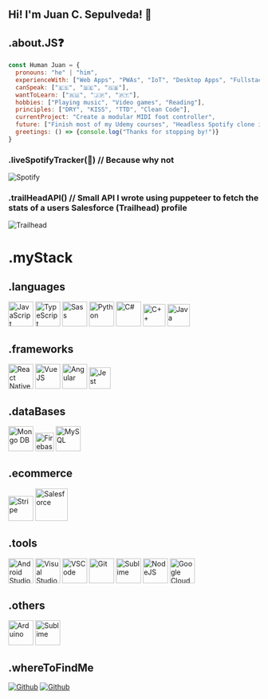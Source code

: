 ## Hi! I'm Juan C. Sepulveda! 👋

## .about.JS❓
```javascript
const Human Juan = {
  pronouns: "he" | "him",
  experienceWith: ["Web Apps", "PWAs", "IoT", "Desktop Apps", "Fullstack", "Unit Tests", "Porting", "uBlox"],
  canSpeak: ["🇪🇸", "🇩🇪", "🇬🇧"],
  wantToLearn: ["🇷🇺", "🇯🇵", "🇵🇹"],
  hobbies: ["Playing music", "Video games", "Reading"],
  principles: ["DRY", "KISS", "TTD", "Clean Code"],
  currentProject: "Create a modular MIDI foot controller",
  future: ["Finish most of my Udemy courses", "Headless Spotify clone implementation", "Become a pro Flutter/C# dev"],
  greetings: () => {console.log("Thanks for stopping by!")}
}
```

### .liveSpotifyTracker(🎸) // Because why not
![Spotify](https://us-central1-current-spotify.cloudfunctions.net/getCurrentlyPlaying)

### .trailHeadAPI() // Small API I wrote using puppeteer to fetch the stats of a users Salesforce (Trailhead) profile
![Trailhead](https://us-central1-current-spotify.cloudfunctions.net/trailheadCard)

# .myStack

## .languages
<p>
  <img alt="JavaScript" title="JavaScript" style="width: 50px; heigth:50px;" src="https://upload.wikimedia.org/wikipedia/commons/thumb/6/6a/JavaScript-logo.png/600px-JavaScript-logo.png?20120221235433" />
  <img alt="TypeScript" title="TypeScript" style="width: 50px; heigth:50px;" src="https://upload.wikimedia.org/wikipedia/commons/thumb/4/4c/Typescript_logo_2020.svg/1200px-Typescript_logo_2020.svg.png" />
  <img alt="Sass" title="Sass" style="width: 50px; heigth:50px;" src="https://sass-lang.com/assets/img/styleguide/seal-color-aef0354c.png" />
  <img alt="Python" title="Python" style="width: 50px; heigth:50px;" src="https://upload.wikimedia.org/wikipedia/commons/thumb/c/c3/Python-logo-notext.svg/1200px-Python-logo-notext.svg.png" />
  <img alt="C#" title="C#" style="width: 50px;" src="https://static.cdnlogo.com/logos/c/27/c.svg" />
  <img alt="C++" title="C++" style="width: 45px;" src="https://upload.wikimedia.org/wikipedia/commons/thumb/1/18/ISO_C%2B%2B_Logo.svg/1822px-ISO_C%2B%2B_Logo.svg.png" />
  <img alt="Java" title="Java" style="width: 45px;" src="https://cdn.worldvectorlogo.com/logos/java-14.svg" />
</p>


## .frameworks
<p>
  <img alt="React Native" title="React Native" style="width: 50px; heigth:50px;" src="https://brandslogos.com/wp-content/uploads/images/react-logo-1.png" />
  <img alt="VueJS" title="TypeScriVueJSpt" style="width: 50px; heigth:50px;" src="https://upload.wikimedia.org/wikipedia/commons/thumb/9/95/Vue.js_Logo_2.svg/555px-Vue.js_Logo_2.svg.png" />
  <img alt="Angular" title="Angular" style="width: 50px; heigth:50px;" src="https://upload.wikimedia.org/wikipedia/commons/thumb/c/cf/Angular_full_color_logo.svg/640px-Angular_full_color_logo.svg.png" />
  <img alt="Jest" title="Jest" style="width: 43px;" src="https://cdn.freebiesupply.com/logos/large/2x/jest-logo-png-transparent.png" />
</p>


## .dataBases
<p>
  <img alt="Mongo DB" title="Mongo DB" style="width: 50px; heigth:50px;" src="https://www.svgrepo.com/show/331488/mongodb.svg" />
  <img alt="Firebase" title="Firebase" style="width: 37px;" src="https://cdn.worldvectorlogo.com/logos/firebase-1.svg" />
  <img alt="MySQL" title="MySQL" style="width: 50px; heigth:50px;" src="https://cdn-icons-png.flaticon.com/512/5968/5968313.png" />
</p>


## .ecommerce
<p>
  <img alt="Stripe" title="Stripe" style="width: 50px; heigth:50px;" src="https://cdn.iconscout.com/icon/free/png-256/stripe-2-498440.png" />
  <img alt="Salesforce" title="Salesforce" style="width: 65px; heigth:50px;" src="https://upload.wikimedia.org/wikipedia/de/thumb/f/f9/Salesforce.com_logo.svg/2000px-Salesforce.com_logo.svg.png?20200226192435" />
</p>


## .tools
<p>
  <img alt="Android Studio" title="Android Studio" style="width: 50px; heigth:50px;" src="https://upload.wikimedia.org/wikipedia/commons/thumb/e/e3/Android_Studio_Icon_%282014-2019%29.svg/1200px-Android_Studio_Icon_%282014-2019%29.svg.png" />
  <img alt="Visual Studio" title="Visual Studio" style="width: 50px; heigth:50px;" src="https://upload.wikimedia.org/wikipedia/commons/5/5f/Visual_Studio_Logo_%282013-2017%29.svg" />
  <img alt="VSCode" title="VSCode" style="width: 50px; heigth:50px;" src="https://upload.wikimedia.org/wikipedia/commons/thumb/9/9a/Visual_Studio_Code_1.35_icon.svg/2048px-Visual_Studio_Code_1.35_icon.svg.png" />
  <img alt="Git" title="Git" style="width: 50px; heigth:50px;" src="https://git-scm.com/images/logos/downloads/Git-Icon-1788C.png" />
  <img alt="Sublime" title="Sublime" style="width: 50px; heigth:50px;" src="https://cdn.worldvectorlogo.com/logos/sublime-text.svg" />
  <img alt="NodeJS" title="NodeJS" style="width: 50px; heigth:50px;" src="https://cdn.worldvectorlogo.com/logos/nodejs-2.svg" />
  <img alt="Google Cloud Platform" title="Google Cloud Platform" style="width: 50px; heigth:50px;" src="https://upload.wikimedia.org/wikipedia/commons/0/01/Google-cloud-platform.svg" />
</p>


## .others
<p>
  <img alt="Arduino" title="Arduino" style="width: 50px; heigth:50px;" src="https://seeklogo.com/images/A/arduino-logo-BC7CBC1DAA-seeklogo.com.png" />
  <img alt="Sublime" title="Sublime" style="width: 50px; heigth:50px;" src="https://upload.wikimedia.org/wikipedia/de/c/cb/Raspberry_Pi_Logo.svg" />
</p>


## .whereToFindMe
<p>
 <a href="https://github.com/jcsepulvedar" style="width: 50px;" target="_blank"><img alt="Github" src="https://img.shields.io/badge/GitHub-%2312100E.svg?&style=for-the-badge&logo=Github&logoColor=white" /></a>
   <a href="https://trailblazer.me/id/jsepulvedar" style="width: 100px;" target="_blank"><img alt="Github" src="https://img.shields.io/badge/-Salesforce-blue" /></a>
</p>
